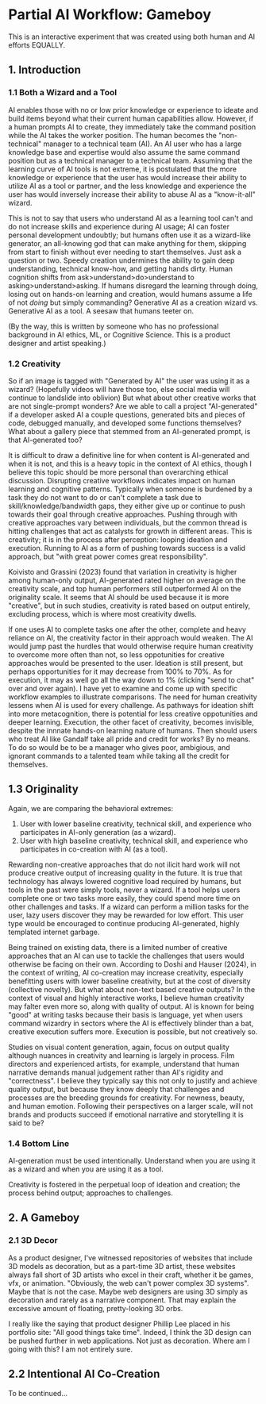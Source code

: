 # Partial AI Workflow: Gameboy

This is an interactive experiment that was created using both human and AI efforts EQUALLY.

## 1. Introduction

### 1.1 Both a Wizard and a Tool

AI enables those with no or low prior knowledge or experience to ideate and build items beyond what their current human capabilities allow. However, if a human prompts AI to create, they immediately take the command position while the AI takes the worker position. The human becomes the "non-technical" manager to a technical team (AI). An AI user who has a large knowledge base and expertise would also assume the same command position but as a technical manager to a technical team. Assuming that the learning curve of AI tools is not extreme, it is postulated that the more knowledge or experience that the user has would increase their ability to utilize AI as a tool or partner, and the less knowledge and experience the user has would inversely increase their ability to abuse AI as a "know-it-all" wizard.

This is not to say that users who understand AI as a learning tool can't and do not increase skills and experience during AI usage; AI can foster personal development undoubtly; but humans often use it as a wizard-like generator, an all-knowing god that can make anything for them, skipping from start to finish without ever needing to start themselves. Just ask a question or two. Speedy creation undermines the ability to gain deep understanding, technical know-how, and getting hands dirty. Human cognition shifts from ask>understand>do>understand to asking>understand>asking. If humans disregard the learning through doing, losing out on hands-on learning and creation, would humans assume a life of not *doing* but simply commanding? Generative AI as a creation wizard vs. Generative AI as a tool. A seesaw that humans teeter on.

(By the way, this is written by someone who has no professional background in AI ethics, ML, or Cognitive Science. This is a product designer and artist speaking.)

### 1.2 Creativity

So if an image is tagged with "Generated by AI" the user was using it as a wizard? (Hopefully videos will have those too, else social media will continue to landslide into oblivion) But what about other creative works that are not single-prompt wonders? Are we able to call a project "AI-generated" if a developer asked AI a couple questions, generated bits and pieces of code, debugged manually, and developed some functions themselves? What about a gallery piece that stemmed from an AI-generated prompt, is that AI-generated too?

It is difficult to draw a definitive line for when content is AI-generated and when it is not, and this is a heavy topic in the context of AI ethics, though I believe this topic should be more personal than overarching ethical discussion. Disrupting creative workflows indicates impact on human learning and cognitive patterns. Typically when someone is burdened by a task they do not want to do or can't complete a task due to skill/knowledge/bandwidth gaps, they either give up or continue to push towards their goal through creative approaches. Pushing through with creative approaches vary between individuals, but the common thread is hitting challenges that act as catalysts for growth in different areas. This is creativity; it is in the process after perception: looping ideation and execution. Running to AI as a form of pushing towards success is a valid approach, but "with great power comes great responsibility".

Koivisto and Grassini (2023) found that variation in creativity is higher among human-only output, AI-generated rated higher on average on the creativity scale, and top human performers still outperformed AI on the originality scale. It seems that AI should be used because it is more "creative", but in such studies, creativity is rated based on output entirely, excluding process, which is where most creativity dwells. 

If one uses AI to complete tasks one after the other, complete and heavy reliance on AI, the creativity factor in their approach would weaken. The AI would jump past the hurdles that would otherwise require human creativity to overcome more often than not, so less oppotunities for creative approaches would be presented to the user. Ideation is still present, but perhaps opportunities for it may decrease from 100% to 70%. As for execution, it may as well go all the way down to 1% (clicking "send to chat" over and over again). I have yet to examine and come up with specific workflow examples to illustrate comparisons. The need for human creativity lessens when AI is used for every challenge. As pathways for ideation shift into more metacognition, there is potential for less creative oppotunities and deeper learning. Execution, the other facet of creativity, becomes invisible, despite the innnate hands-on learning nature of humans. Then should users who treat AI like Gandalf take all pride and credit for works? By no means. To do so would be to be a manager who gives poor, ambigious, and ignorant commands to a talented team while taking all the credit for themselves.

## 1.3 Originality

Again, we are comparing the behavioral extremes:

1. User with lower baseline creativity, technical skill, and experience who participates in AI-only generation (as a wizard).
2. User with high baseline creativity, technical skill, and experience who participates in co-creation with AI (as a tool).

Rewarding non-creative approaches that do not ilicit hard work will not produce creative output of increasing quality in the future. It is true that technology has always lowered cognitive load required by humans, but tools in the past were simply tools, never a wizard. If a tool helps users complete one or two tasks more easily, they could spend more time on other challenges and tasks. If a wizard can perform a million tasks for the user, lazy users discover they may be rewarded for low effort. This user type would be encouraged to continue producing AI-generated, highly templated internet garbage. 

Being trained on existing data, there is a limited number of creative approaches that an AI can use to tackle the challenges that users would otherwise be facing on their own. According to Doshi and Hauser (2024), in the context of writing, AI co-creation may increase creativity, especially benefitting users with lower baseline creativity, but at the cost of diversity (collective novelty). But what about non-text based creative outputs? In the context of visual and highly interactive works, I believe human creativity may falter even more so, along with quality of output. AI is known for being "good" at writing tasks because their basis is language, yet when users command wizardry in sectors where the AI is effectively blinder than a bat, creative execution suffers more. Execution is possible, but not creatively so. 

Studies on visual content generation, again, focus on output quality although nuances in creativity and learning is largely in process. Film directors and experienced artists, for example, understand that human narrative demands manual judgement rather than AI's rigidity and "correctness". I believe they typically say this not only to justify and achieve quality output, but because they know deeply that challenges and processes are the breeding grounds for creativity. For newness, beauty, and human emotion. Following their perspectives on a larger scale, will not brands and products succeed if emotional narrative and storytelling it is said to be?

### 1.4 Bottom Line

AI-generation must be used intentionally. Understand when you are using it as a wizard and when you are using it as a tool.

Creativity is fostered in the perpetual loop of ideation and creation; the process behind output; approaches to challenges.

## 2. A Gameboy

### 2.1 3D Decor

As a product designer, I've witnessed repositories of websites that include 3D models as decoration, but as a part-time 3D artist, these websites always fall short of 3D artists who excel in their craft, whether it be games, vfx, or animation. "Obviously, the web can't power complex 3D systems". Maybe that is not the case. Maybe web designers are using 3D simply as decoration and rarely as a narrative component. That may explain the excessive amount of floating, pretty-looking 3D orbs.

I really like the saying that product designer Phillip Lee placed in his portfolio site: "All good things take time". Indeed, I think the 3D design can be pushed further in web applications. Not just as decoration. Where am I going with this? I am not entirely sure.

## 2.2 Intentional AI Co-Creation

To be continued...